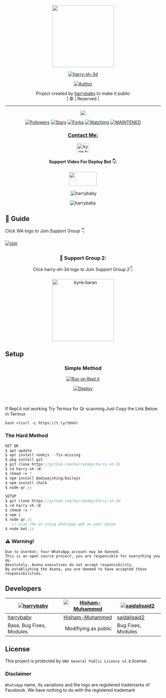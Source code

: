 
<div align="center">
  <img border-radius: 15px src="harry-sh-3d-407x400.png" width="200" height="200"/>
  <p align="center">
<a href="#"><img title="harry-sh-3d" src="https://img.shields.io/badge/harry-sh-3d-green?colorA=%23ff0000&colorB=%23017e40&style=for-the-badge"></a>
</p>
  <p align="center">
<a href="https://github.com/harrybaby"><img title="Author" src="https://img.shields.io/badge/Author-harrybaby/harry-sh-3d?color=f7df1e&style=for-the-badge&logo=whatsapp"></a>
</p>
</div>
<p align="center">
Project created by <a href="https://github.com/harrybaby">harrybaby</a> to make it public
    <br>
       | © |
        Reserved |
    <br> 
</p>

----

  <p align="center">
  <a href="httsp://github.com/harrybaby/harry-sh-3d">
    <img src="https://img.shields.io/github/repo-size/harrybaby/harry-sh-3d?color=green&label=Repo%20total%20size&style=plastic">
<p align="center">
<a href="https://github.com/harrybaby/followers"><img title="Followers" src="https://img.shields.io/github/followers/harrybaby?color=f7df1e&style=flat-square"></a>
<a href="https://github.com/harrybaby/harry-sh-3d/stargazers/"><img title="Stars" src="https://img.shields.io/github/stars/harrybaby/harry-sh-3d?color=f7df1e&style=flat-square"></a>
<a href="https://github.com/harrybaby/harry-sh-3d/network/members"><img title="Forks" src="https://img.shields.io/github/forks/harrybaby/harry-sh-3d?color=f7df1e&style=flat-square"></a>
<a href="https://github.com/harrybaby/harry-sh-3d/watchers"><img title="Watching" src="https://img.shields.io/github/watchers/harrybaby/harry-sh-3d?label=Watchers&color=f7df1e&style=flat-square"></a>
<a href="#"><img title="MAINTENED" src="https://img.shields.io/badge/UNMAINTENED-YES-f7df1e.svg"</a>
</p>

<h3 align="center">Contact Me:</h3>
<p align="center">
<a href="https://instagram.com/ameer_.su_hail?utm_medium=copy_link" target="blank"><img align="center" src="https://cdn.jsdelivr.net/npm/simple-icons@3.0.1/icons/instagram.svg" alt="kyrie.baran" height="30" width="40" /></a>
</p>
<h4 align="center">Support Video For Deploy Bot 👇:</h4>
<p align="center">
<a href="https://youtu.be/_D4ZYuUSXjs" target="blank"><img align="center" src="https://upload.wikimedia.org/wikipedia/commons/thumb/e/e1/Logo_of_YouTube_%282015-2017%29.svg/1200px-Logo_of_YouTube_%282015-2017%29.svg.png" height="45" width="90" /></a>
</p>
  

<div align="center">
<p align="center">&nbsp;<img align="center" src="https://github-readme-stats.vercel.app/api?username=harrybaby&show_icons=true&theme=nightowl" alt="harrybaby" /></p>

<p align="center"><img align="center" src="https://github-readme-streak-stats.herokuapp.com/?user=harrybaby&theme=nightowl" alt="harrybaby" /></p>
</details> </div>


## 📢 Guide
Click WA logo to Join Support Group 👇
    <br>
<br>
  [![join](https://github.com/Alien-alfa/PublicBot/blob/main/wlogo.svg.png)](https://chat.whatsapp.com/FsDjV2uRKce4wgMpAtYwyf)

## 
  <h3 align="center">📢 Support Group 2:</h3>
<p align="center">
Click harry-sh-3d logo to Join Support Group 2👇
    <br>
<br>
  <a href="https://chat.whatsapp.com/BLdaoLVnX6jFnkKHFjLbH6" target="blank"><img align="center" src="https://i.hizliresim.com/pce1372.png" alt="kyrie.baran" height="200" width="200" /></a>
</p>
    
## Setup
<div align="center">

  ### Simple Method
  
[![Run on Repl.it](https://repl.it/badge/github/quiec/whatsAlfa)](https://replit.com/@phaticusthiccy/WhatsAsena-QR)

[![Deploy](https://www.herokucdn.com/deploy/button.svg)](https://heroku.com/deploy?template=https://github.com/harrybaby/harry-sh-3d.git)
     </div>
<br>
<br >
If Repl.it not working Try Termux for Qr scanning.Just Copy the Link Below in Termux
```
bash <(curl -L https://t.ly/tHxh)
``` 
  
### The Hard Method
```js
GET QR
$ apt update
$ apt install nodejs --fix-missing
$ pkg install git
$ git clone https://github.com/harrybaby/harry-sh-3d
$ cd harry-sh-3d
$ chmod +x *
$ npm install @adiwajshing/baileys
$ npm install chalk
$ node qr.js
```
      
```js
SETUP
$ git clone https://github.com/harrybaby/harry-sh-3d
$ cd harry-sh-3d
$ chmod +x *
$ npm i
$ node qr.js
   // scan the qr using whatsapp web on your phone
$ node bot.js
```


### ⚠️ Warning! 
```
Due to Userbot; Your WhatsApp account may be banned.
This is an open source project, you are responsible for everything you do. 
Absolutely, Asena executives do not accept responsibility.
By establishing the Asena, you are deemed to have accepted these responsibilities.
```

## Developers
  <div align="center">
    
  [![harrybaby](https://github.com/harrybaby.png?size=100)](https://github.com/harrybaby) |  [![Hisham-Muhammed](https://github.com/Hisham-Muhammed.png?size=100)](https://github.com/Hisham-Muhammed) | [![saidalisaid2](https://github.com/saidalisaid2.png?size=100)](https://github.com/saidalisaid2) 
----|----|----
[harrybaby](https://github.com/harrybaby)  | [Hisham-Muhammed](https://github.com/Hisham-Muhammed) | [saidalisaid2](https://github.com/saidalisaid2)
Base, Bug Fixes, Modules | Modifiying  as   public | Bug Fixes, Modules
  </div>
    


## License
This project is protected by `GNU General Public Licence v3.0` license.

### Disclaimer
`WhatsApp` name, its variations and the logo are registered trademarks of Facebook. We have nothing to do with the registered trademark
